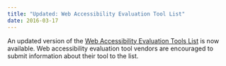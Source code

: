 ```yaml
---
title: "Updated: Web Accessibility Evaluation Tool List"
date: 2016-03-17
---
```

<p>An updated version of the <a href="http://www.w3.org/WAI/ER/tools/">Web Accessibility Evaluation Tools List</a> is now available. Web accessibility evaluation tool vendors are encouraged to submit information about their tool to the list.</p>